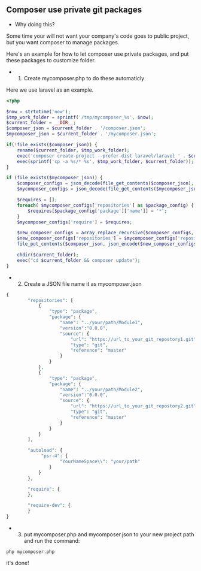 <!--
Categories = ["Development", "GoLang"]
Description = "Some time your will not want your company's code goes to public project, but you want composer to manage packages.
Here's an example for how to let composer use private packages, and put these packages to customize folder."
Tags = ["Development", "golang"]
date = "2016-11-25T21:47:31-08:00"
menu = "main"
title = "Composer use private git packages"
-->

## Composer use private git packages

* Why doing this?

Some time your will not want your company's code goes to public project, but you want composer to manage packages.

Here's an example for how to let composer use private packages, and put these packages to customize folder.

* 1. Create mycomposer.php to do these automaticly

Here we use laravel as an example.

```php
<?php

$now = strtotime('now');
$tmp_work_folder = sprintf('/tmp/mycomposer_%s', $now);
$current_folder = __DIR__;
$composer_json = $current_folder . '/composer.json';
$mycomposer_json = $current_folder . '/mycomposer.json';

if(!file_exists($composer_json)) {
    rename($current_folder, $tmp_work_folder);
    exec('composer create-project --prefer-dist laravel/laravel ' . $current_folder);
    exec(sprintf('cp -a %s/* %s', $tmp_work_folder, $current_folder));
}

if (file_exists($mycomposer_json)) {
    $composer_configs = json_decode(file_get_contents($composer_json), true);
    $mycomposer_configs = json_decode(file_get_contents($mycomposer_json), true);

    $requires = [];
    foreach( $mycomposer_configs['repositories'] as $package_config) {
        $requires[$package_config['package']['name']] = '*';
    }
    $mycomposer_configs['require'] = $requires;

    $new_composer_configs = array_replace_recursive($composer_configs, $mycomposer_configs);
    $new_composer_configs['repositories'] = $mycomposer_configs['repositories'];
    file_put_contents($composer_json, json_encode($new_composer_configs, JSON_PRETTY_PRINT));

    chdir($current_folder);
    exec("cd $current_folder && composer update");
}
```

* 2. Create a JSON file name it as mycomposer.json

```php
{
        "repositories": [
            {
                "type": "package",
                "package": {
                    "name": "../your/path/Module1",
                    "version":"0.0.0",
                    "source": {
                        "url": "https://url_to_your_git_repostory1.git",
                        "type": "git",
                        "reference": "master"
                    }
                }
            },
            {
                "type": "package",
                "package": {
                    "name": "../your/path/Module2",
                    "version":"0.0.0",
                    "source": {
                        "url": "https://url_to_your_git_repostory2.git",
                        "type": "git",
                        "reference": "master"
                    }
                }
            }
        ],

        "autoload": {
             "psr-4": {
                    "YourNameSpace\\": "your/path"
                }
            }
        },

        "require": {
        },

        "require-dev": {
        }
}
```
* 3. put mycomposer.php and mycomposer.json to your new project path and run the command:

```shell
php mycomposer.php
```

it's done!
